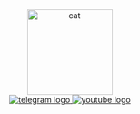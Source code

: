 <div align="center">
  <img src="https://media.giphy.com/media/v1.Y2lkPTc5MGI3NjExMHp0empmdDFpdjJyZzFwOXp5aHdhM3lwcDhqY3psNGxjNzhkbmt6cyZlcD12MV9pbnRlcm5hbF9naWZfYnlfaWQmY3Q9cw/JkKcK6nIy3txeChSRA/giphy.gif" width="150" alt="cat"/>
  <div>
    <a href="https://t.me/zhd4nov">
      <img src="https://img.shields.io/badge/Telegram-blue?style=for-the-badge&logo=telegram&logoColor=white" alt="telegram logo"/>
    </a>
    <a href="https://www.youtube.com/channel/UCsDbNnhYK-KED4fQex9WttQ">
      <img src="https://img.shields.io/badge/Youtube-red?style=for-the-badge&logo=youtube&logoColor=white" alt="youtube logo"/>
    </a>
    <br />
<!--     <a href="mailto:e.zhd4nov@gmail.com">
      <img src="https://img.shields.io/badge/gmail-get_in_touch-yellow?style=for-the-badge&logo=gmail" alt="gmail logo"/>
    </a> -->
  </div>
</div>

<!--



**zhd4nov/zhd4nov** is a ✨ _special_ ✨ repository because its `README.md` (this file) appears on your GitHub profile.

Here are some ideas to get you started:

- 🔭 I’m currently working on ...
- 🌱 I’m currently learning ...
- 👯 I’m looking to collaborate on ...
- 🤔 I’m looking for help with ...
- 💬 Ask me about ...
- 📫 How to reach me: ...
- 😄 Pronouns: ...
- ⚡ Fun fact: ...
-->
